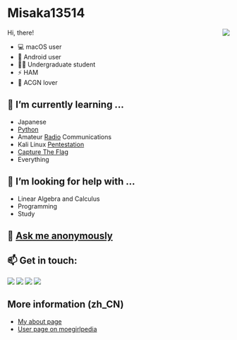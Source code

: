 # Misaka13514

<img align="right" src="https://github-readme-stats.vercel.app/api?username=Misaka13514&show_icons=true&hide_border=true&icon_color=586069&title_color=a0a9af">

Hi, there!

- 💻 macOS user
- 📱 Android user
- 👨‍🎓 Undergraduate student
- ⚡️ HAM
- 💞 ACGN lover

## 🌱 I’m currently learning ...
  - Japanese
  - [Python](https://github.com/topics/python)
  - Amateur [Radio](https://github.com/topics/radio) Communications
  - Kali Linux [Pentestation](https://github.com/topics/pentestation)
  - [Capture The Flag](https://github.com/topics/ctf)
  - Everything
## 🤔 I’m looking for help with ...
  - Linear Algebra and Calculus
  - Programming
  - Study
## 💬 [Ask me anonymously](https://www.popiask.cn/kkdk34ca)
## 📫 Get in touch:
  [![](https://img.shields.io/badge/-@Misaka_0x34ca-1ca0f1?style=flat-square&labelColor=1ca0f1&logo=twitter&logoColor=white)](https://twitter.com/Misaka_0x34ca) [![](https://img.shields.io/badge/-https://moeneko.xyz-0e83cd?style=flat-square&logo=Blogger&logoColor=fff)](https://moeneko.xyz) [![](https://img.shields.io/badge/-@Misaka_0x34ca-3db6f1?style=flat-square&logo=Telegram&logoColor=2ca5e0)](https://t.me/Misaka_0x34ca) [![](https://img.shields.io/keybase/pgp/Misaka13514?style=flat-square)](https://keybase.io/misaka13514/pgp_keys.asc?fingerprint=ab5cd3c77bc25f512fedb86126d4961cab312a83)

## More information (zh_CN)
  - [My about page](https://i.moeneko.xyz)
  - [User page on moegirlpedia](https://zh.moegirl.org/User:%E6%AC%A0%E9%99%A5%E9%9B%BB%E6%B0%97)
